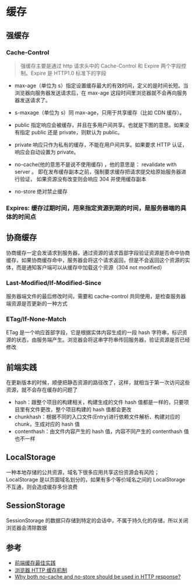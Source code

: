 # 缓存

## 强缓存

### Cache-Control

> 强缓存主要是通过 http 请求头中的 Cache-Control 和 Expire 两个字段控制。Expire 是 HTTP1.0 标准下的字段

- max-age（单位为 s）指定设置缓存最大的有效时间，定义的是时间长短。当浏览器向服务器发送请求后，在 max-age 这段时间里浏览器就不会再向服务器发送请求了。

- s-maxage（单位为 s）同 max-age，只用于共享缓存（比如 CDN 缓存）。

- public 指定响应会被缓存，并且在多用户间共享。也就是下图的意思。如果没有指定 public 还是 private，则默认为 public。

- private 响应只作为私有的缓存，不能在用户间共享。如果要求 HTTP 认证，响应会自动设置为 private。

- no-cache(他的意思不是说不使用缓存) ，他的意思是： revalidate with server 。 即在发布缓存副本之前，强制要求缓存把请求提交给原始服务器进行验证， 如果资源没有改变则会响应 304 并使用缓存副本

- no-store 绝对禁止缓存

### Expires: 缓存过期时间，用来指定资源到期的时间，是服务器端的具体的时间点

## 协商缓存

协商缓存一定会发请求到服务器，通过资源的请求首部字段验证资源是否命中协商缓存，如果协商缓存命中，服务器会将这个请求返回，但是不会返回这个资源的实体，而是通知客户端可以从缓存中加载这个资源（304 not modified）

### Last-Modified/If-Modified-Since

服务器端文件的最后修改时间，需要和 cache-control 共同使用，是检查服务器端资源是否更新的一种方式

### ETag/If-None-Match

ETag 是一个响应首部字段，它是根据实体内容生成的一段 hash 字符串，标识资源的状态，由服务端产生。浏览器会将这串字符串传回服务器，验证资源是否已经修改

## 前端实践

在更新版本的时候，顺便把静态资源的路径改了，这样，就相当于第一次访问这些资源，就不会存在缓存的问题了

- hash：跟整个项目的构建相关，构建生成的文件 hash 值都是一样的，只要项目里有文件更改，整个项目构建的 hash 值都会更改
- chunkhash：根据不同的入口文件(Entry)进行依赖文件解析、构建对应的 chunk，生成对应的 hash 值
- contenthash：由文件内容产生的 hash 值，内容不同产生的 contenthash 值也不一样

## LocalStorage

一种本地存储的公共资源，域名下很多应用共享这份资源会有风险；LocalStorage 是以页面域名划分的，如果有多个等价域名之间的 LocalStorage 不互通，则会造成缓存多份浪费

## SessionStorage

SessionStorage 的数据只存储到特定的会话中，不属于持久化的存储，所以关闭浏览器会清除数据

## 参考

- [前端缓存最佳实践](https://juejin.im/post/5c136bd16fb9a049d37efc47)
- [浏览器 HTTP 缓存机制](https://juejin.im/post/5a673af06fb9a01c927ed880)
- [Why both no-cache and no-store should be used in HTTP response?](https://stackoverflow.com/questions/866822/why-both-no-cache-and-no-store-should-be-used-in-http-response)

